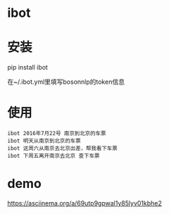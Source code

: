 # ibot

# 安装
pip install ibot

在~/.ibot.yml里填写bosonnlp的token信息

# 使用
```
ibot 2016年7月22号 南京到北京的车票
ibot 明天从南京到北京的车票
ibot 这周六从南京去北京出差，帮我看下车票
ibot 下周五离开南京去北京 查下车票
```


# demo
https://asciinema.org/a/69utp9gpwal1y85lyv01kbhe2
